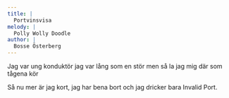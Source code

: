 ```yaml
---
title: |
  Portvinsvisa
melody: |
  Polly Wolly Doodle
author: |
  Bosse Österberg
---
```

Jag var ung konduktör
jag var lång som en stör
men så la jag mig där som tågena kör

Så nu mer är jag kort,
jag har bena bort
och jag dricker bara Invalid Port.